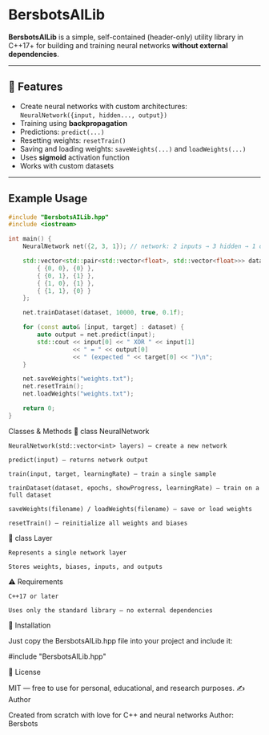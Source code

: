 # BersbotsAILib

**BersbotsAILib** is a simple, self-contained (header-only) utility library in C++17+ for building and training neural networks **without external dependencies**.

---

## 🔧 Features

- Create neural networks with custom architectures: `NeuralNetwork({input, hidden..., output})`
- Training using **backpropagation**
- Predictions: `predict(...)`
- Resetting weights: `resetTrain()`
- Saving and loading weights: `saveWeights(...)` and `loadWeights(...)`
- Uses **sigmoid** activation function
- Works with custom datasets

---

## Example Usage

```cpp
#include "BersbotsAILib.hpp"
#include <iostream>

int main() {
    NeuralNetwork net({2, 3, 1}); // network: 2 inputs → 3 hidden → 1 output

    std::vector<std::pair<std::vector<float>, std::vector<float>>> dataset = {
        { {0, 0}, {0} },
        { {0, 1}, {1} },
        { {1, 0}, {1} },
        { {1, 1}, {0} }
    };

    net.trainDataset(dataset, 10000, true, 0.1f);

    for (const auto& [input, target] : dataset) {
        auto output = net.predict(input);
        std::cout << input[0] << " XOR " << input[1]
                  << " = " << output[0]
                  << " (expected " << target[0] << ")\n";
    }

    net.saveWeights("weights.txt");
    net.resetTrain();
    net.loadWeights("weights.txt");

    return 0;
}
```

Classes & Methods
🔹 class NeuralNetwork

    NeuralNetwork(std::vector<int> layers) — create a new network

    predict(input) — returns network output

    train(input, target, learningRate) — train a single sample

    trainDataset(dataset, epochs, showProgress, learningRate) — train on a full dataset

    saveWeights(filename) / loadWeights(filename) — save or load weights

    resetTrain() — reinitialize all weights and biases

🔹 class Layer

    Represents a single network layer

    Stores weights, biases, inputs, and outputs

⚠️ Requirements

    C++17 or later

    Uses only the standard library — no external dependencies

📁 Installation

Just copy the BersbotsAILib.hpp file into your project and include it:

#include "BersbotsAILib.hpp"

📜 License

MIT — free to use for personal, educational, and research purposes.
✍️ Author

Created from scratch with love for C++ and neural networks
Author: Bersbots
